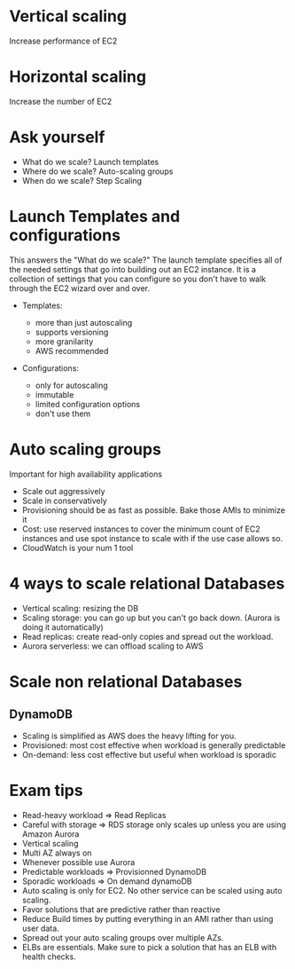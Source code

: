 # Vertical scaling
Increase performance of EC2
# Horizontal scaling
Increase the number of EC2

# Ask yourself
- What do we scale? Launch templates
- Where do we scale? Auto-scaling groups
- When do we scale? Step Scaling

# Launch Templates and configurations
This answers the "What do we scale?"
The launch template specifies all of the needed settings that go into building out an EC2 instance. It is a collection of settings that you can configure so you don't have to walk through the EC2 wizard over and over.

- Templates: 
  - more than just autoscaling
  - supports versioning
  - more granilarity
  - AWS recommended

- Configurations:
  - only for autoscaling
  - immutable
  - limited configuration options
  - don't use them

# Auto scaling groups
Important for high availability applications
- Scale out aggressively
- Scale in conservatively
- Provisioning should be as fast as possible. Bake those AMIs to minimize it
- Cost: use reserved instances to cover the minimum count of EC2 instances and use spot instance to scale with if the use case allows so.
- CloudWatch is your num 1 tool

# 4 ways to scale relational Databases
- Vertical scaling: resizing the DB 
- Scaling storage: you can go up but you can't go back down. (Aurora is doing it automatically)
- Read replicas: create read-only copies and spread out the workload.
- Aurora serverless: we can offload scaling to AWS

# Scale non relational Databases
## DynamoDB
- Scaling is simplified as AWS does the heavy lifting for you.
- Provisioned: most cost effective when workload is generally predictable
- On-demand: less cost effective but useful when workload is sporadic

# Exam tips
- Read-heavy workload => Read Replicas
- Careful with storage => RDS storage only scales up unless you are using Amazon Aurora
- Vertical scaling
- Multi AZ always on
- Whenever possible use Aurora
- Predictable workloads => Provisionned DynamoDB
- Sporadic workloads => On demand dynamoDB
- Auto scaling is only for EC2. No other service can be scaled using auto scaling.
- Favor solutions that are predictive rather than reactive
- Reduce Build times by putting everything in an AMI rather than using user data.
- Spread out your auto scaling groups over multiple AZs.
- ELBs are essentials. Make sure to pick a solution that has an ELB with health checks.